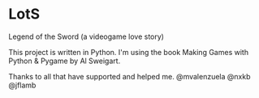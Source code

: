 LotS
====

Legend of the Sword (a videogame love story)

This project is written in Python. I'm using the book Making Games with Python & Pygame by Al Sweigart. 

Thanks to all that have supported and helped me.
@mvalenzuela
@nxkb
@jflamb
